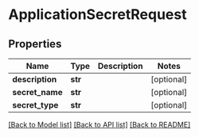 # ApplicationSecretRequest

## Properties
Name | Type | Description | Notes
------------ | ------------- | ------------- | -------------
**description** | **str** |  | [optional] 
**secret_name** | **str** |  | [optional] 
**secret_type** | **str** |  | [optional] 

[[Back to Model list]](../README.md#documentation-for-models) [[Back to API list]](../README.md#documentation-for-api-endpoints) [[Back to README]](../README.md)

